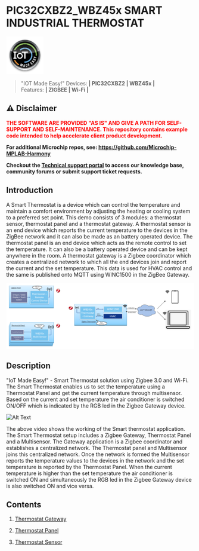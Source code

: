 # PIC32CXBZ2_WBZ45x SMART INDUSTRIAL THERMOSTAT
<img src="Docs/IoT-Made-Easy-Logo.png" width=100>


> "IOT Made Easy!"
Devices: **| PIC32CXBZ2 | WBZ45x |**<br>
Features: **| ZIGBEE | Wi-Fi |**

## ⚠ Disclaimer

<p><span style="color:red"><b>
THE SOFTWARE ARE PROVIDED "AS IS" AND GIVE A PATH FOR SELF-SUPPORT AND SELF-MAINTENANCE. This repository contains example code intended to help accelerate client product development. </br>

For additional Microchip repos, see: <a href="https://github.com/Microchip-MPLAB-Harmony" target="_blank">https://github.com/Microchip-MPLAB-Harmony</a>

Checkout the <a href="https://microchipsupport.force.com/s/" target="_blank">Technical support portal</a> to access our knowledge base, community forums or submit support ticket requests.
</span></p></b>

## Introduction

A Smart Thermostat is a device which can control the temperature and maintain a comfort environment by adjusting the heating or cooling system to a preferred set point. This demo consists of 3 modules: a thermostat sensor, thermostat panel and a thermostat gateway. A thermostat sensor is an end device which reports the current temperature to the devices in the ZigBee network and it can also be made as an battery operated device. The thermostat panel is an end device which acts as the remote control to set the temperature. It can also be a battery operated device and can be kept anywhere in the room. A thermostat gateway is a Zigbee coordinator which creates a centralized network to which all the end devices join and report the current and the set temperature. This data is used for HVAC control and the same is published onto MQTT using WINC1500 in the ZigBee Gateway.

![](Docs/Thermostat.png)

## Description

"IoT Made Easy!" - Smart Thermostat solution using Zigbee 3.0 and Wi-Fi. The Smart Thermostat enables us to set the temperature using a Thermostat Panel and get the current temperature through multisensor. Based on the current and set temperature the air conditioner is switched ON/OFF which is indicated by the RGB led in the Zigbee Gateway device. 

![Alt Text](Docs/Smart_Thermostat_Working.gif)

The above video shows the working of the Smart thermostat application. The Smart Thermostat setup includes a Zigbee Gateway, Thermostat Panel and a Multisensor. The Gateway application is a Zigbee coordinator and establishes a centralized network. The Thermostat panel and Multisensor joins this centralized network. Once the network is formed the Multisensor reports the temperature values to the devices in the network and the set temperature is reported by the Thermostat Panel. When the current temperature is higher than the set temperature the air conditioner is switched ON and simultaneously the RGB led in the Zigbee Gateway device is also switched ON and vice versa.

## Contents

1. [Thermostat Gateway](https://github.com/MicrochipTech/PIC32CXBZ2_WBZ45x_WINC1500_Zigbee_Wi-Fi_Smart_Thermostat/tree/main/Thermostat_Zigbee_Gateway)

2. [Thermostat Panel](https://github.com/MicrochipTech/PIC32CXBZ2_WBZ45x_WINC1500_Zigbee_Wi-Fi_Smart_Thermostat/tree/main/Thermostat_Zigbee_Panel)

3. [Thermostat Sensor](https://github.com/MicrochipTech/PIC32CXBZ2_WBZ45x_ZIGBEE_MULTISENSOR_TEMPHUM13_CLICK)

